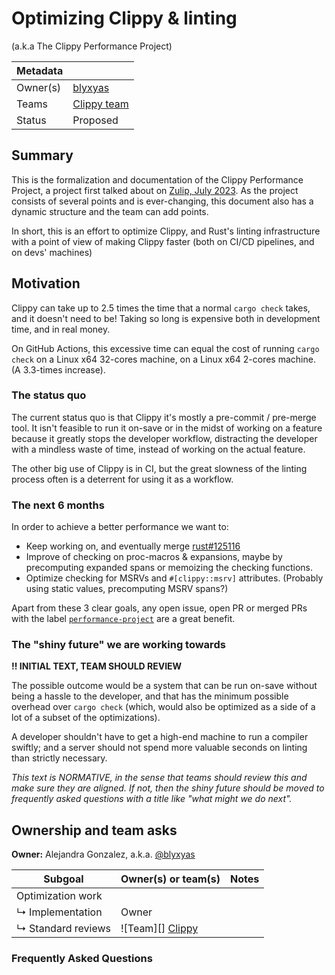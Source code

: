 # Optimizing Clippy & linting
(a.k.a The Clippy Performance Project)

| Metadata |                       |
| -------- | --------------------- |
| Owner(s) | [blyxyas][]           |
| Teams    | [Clippy team][clippy] |
| Status   | Proposed              |

## Summary

This is the formalization and documentation of the Clippy Performance Project, a project first talked about on [Zulip, July 2023](https://rust-lang.zulipchat.com/#narrow/stream/257328-clippy/topic/Clippy's.20performance). As the project consists of several points and is ever-changing, this document also has a dynamic structure and the team can add points. 

In short, this is an effort to optimize Clippy, and Rust's linting infrastructure with a point of view of making Clippy faster (both on CI/CD pipelines, and on devs' machines)

## Motivation

Clippy can take up to 2.5 times the time that a normal `cargo check` takes, and it doesn't need to be! Taking so long is expensive both in development time, and in real money.

On GitHub Actions, this excessive time can equal the cost of running `cargo check` on a Linux x64 32-cores machine, on a Linux x64 2-cores machine. (A 3.3-times increase).

### The status quo

The current status quo is that Clippy it's mostly a pre-commit / pre-merge tool. It isn't feasible to run it on-save or in the midst of working on a feature because it greatly stops the developer workflow, distracting the developer with a mindless waste of time, instead of working on the actual feature.

The other big use of Clippy is in CI, but the great slowness of the linting process often is a deterrent for using it as a workflow.

<!-- *Elaborate in more detail about the problem you are trying to solve. This section is making the case for why this particular problem is worth prioritizing with project bandwidth. A strong status quo section will (a) identify the target audience and (b) give specifics about the problems they are facing today. Sometimes it may be useful to start sketching out how you think those problems will be addressed by your change, as well, though it's not necessary.* -->

### The next 6 months

In order to achieve a better performance we want to:

- Keep working on, and eventually merge [rust#125116][pr125116]
- Improve of checking on proc-macros & expansions, maybe by precomputing expanded spans or memoizing the checking functions.
- Optimize checking for MSRVs and `#[clippy::msrv]` attributes. (Probably using static values, precomputing MSRV spans?)

Apart from these 3 clear goals, any open issue, open PR or merged PRs with the label [`performance-project`](https://github.com/rust-lang/rust-clippy/issues?q=sort%3Aupdated-desc+is%3Aopen+label%3Aperformance-project) are a great benefit.

### The "shiny future" we are working towards

**!! INITIAL TEXT, TEAM SHOULD REVIEW** 

The possible outcome would be a system that can be run on-save without being a hassle to the developer, and that has the minimum possible overhead over `cargo check` (which, would also be optimized as a side of a lot of a subset of the optimizations).

A developer shouldn't have to get a high-end machine to run a compiler swiftly; and a server should not spend more valuable seconds on linting than strictly necessary.

*This text is NORMATIVE, in the sense that teams should review this and make sure they are aligned. If not, then the shiny future should be moved to frequently asked questions with a title like "what might we do next".*

[da]: ../about/design_axioms.md

## Ownership and team asks

**Owner:** Alejandra Gonzalez, a.k.a. [@blyxyas][blyxyas]

| Subgoal            | Owner(s) or team(s) | Notes |
| ------------------ | ------------------- | ----- |
| Optimization work  |                     |       |
| ↳ Implementation   | Owner               |       |
| ↳ Standard reviews | ![Team][] [Clippy]  |       |

### Frequently Asked Questions

<!-- #### How will improvements be measured? -->

[blyxyas]: https://github.com/blyxyas
[clippy]: https://github.com/rust-lang/rust-clippy
[pr125116]: https://github.com/rust-lang/rust/pull/125116